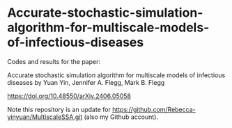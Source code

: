 # Accurate-stochastic-simulation-algorithm-for-multiscale-models-of-infectious-diseases
Codes and results for the paper:

Accurate stochastic simulation algorithm for multiscale models of infectious diseases
by Yuan Yin, Jennifer A. Flegg, Mark B. Flegg

https://doi.org/10.48550/arXiv.2406.05058

Note this repository is an update for https://github.com/Rebecca-yinyuan/MultiscaleSSA.git (also my Github account).
